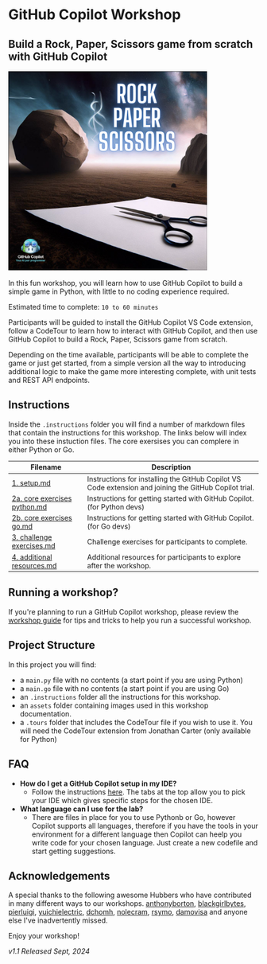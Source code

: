 # GitHub Copilot Workshop

## Build a Rock, Paper, Scissors game from scratch with GitHub Copilot

<img width="400" alt="Rock Paper Scissors image" src="./assets/Rock Paper Scissors image.png">

In this fun workshop, you will learn how to use GitHub Copilot to build a simple game in Python, with little to no coding experience required.

Estimated time to complete: `10 to 60 minutes`

Participants will be guided to install the GitHub Copilot VS Code extension, follow a CodeTour to learn how to interact with GitHub Copilot, and then use GitHub Copilot to build a Rock, Paper, Scissors game from scratch.

Depending on the time available, participants will be able to complete the game or just get started, from a simple version all the way to introducing additional logic to make the game more interesting complete, with unit tests and REST API endpoints.

## Instructions

Inside the `.instructions` folder you will find a number of markdown files that contain the instructions for this workshop. The links below will index you into these instuction files. The core exersises you can complere in either Python or Go.

| Filename                                                                     | Description                                                                                            |
| ---------------------------------------------------------------------------- | ------------------------------------------------------------------------------------------------------ |
| [1. setup.md](</.instructions/1. setup.md>)                                  | Instructions for installing the GitHub Copilot VS Code extension and joining the GitHub Copilot trial. |
| [2a. core exercises python.md](</.instructions/2. core exercises python.md>) | Instructions for getting started with GitHub Copilot. (for Python devs)                                |
| [2b. core exercises go.md](</.instructions/2. core exercises go.md>)         | Instructions for getting started with GitHub Copilot. (for Go devs)                                    |
| [3. challenge exercises.md](</.instructions/3. challenge exercises.md>)      | Challenge exercises for participants to complete.                                                      |
| [4. additional resources.md](</.instructions/4. additional resources.md>)    | Additional resources for participants to explore after the workshop.                                   |

## Running a workshop?

If you're planning to run a GitHub Copilot workshop, please review the [workshop guide](</.instructions/workshop organisers.md>) for tips and tricks to help you run a successful workshop.

## Project Structure

In this project you will find:

- a `main.py` file with no contents (a start point if you are using Python)
- a `main.go` file with no contents (a start point if you are using Go)
- an `.instructions` folder all the instructions for this workshop.
- an `assets` folder containing images used in this workshop documentation.
- a `.tours` folder that includes the CodeTour file if you wish to use it. You will need the CodeTour extension from Jonathan Carter (only available for Python)

## FAQ

- **How do I get a GitHub Copilot setup in my IDE?**
  - Follow the instructions [here](https://docs.github.com/en/copilot/using-github-copilot/getting-code-suggestions-in-your-ide-with-github-copilot). The tabs at the top allow you to pick your IDE which gives specific steps for the chosen IDE.
- **What language can I use for the lab?**
  - There are files in place for you to use Pythonb or Go, however Copilot supports all languages, therefore if you have the tools in your environment for a different language then Copilot can heelp you write code for your chosen language. Just create a new codefile and start getting suggestions.

## Acknowledgements

A special thanks to the following awesome Hubbers who have contributed in many different ways to our workshops.
[anthonyborton](https://github.com/anthonyborton), [blackgirlbytes](https://github.com/blackgirlbytes), [pierluigi](https://github.com/pierluigi), [yuichielectric](https://github.com/yuichielectric), [dchomh](https://github.com/dchomh), [nolecram](https://github.com/nolecram), [rsymo](https://github.com/rsymo), [damovisa](https://github.com/damovisa) and anyone else I've inadvertently missed.

Enjoy your workshop!

_v1.1 Released Sept, 2024_
